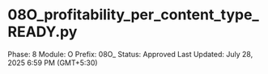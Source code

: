 # 08O_profitability_per_content_type_READY.py

Phase: 8
Module: O
Prefix: 08O_
Status: Approved
Last Updated: July 28, 2025 6:59 PM (GMT+5:30)